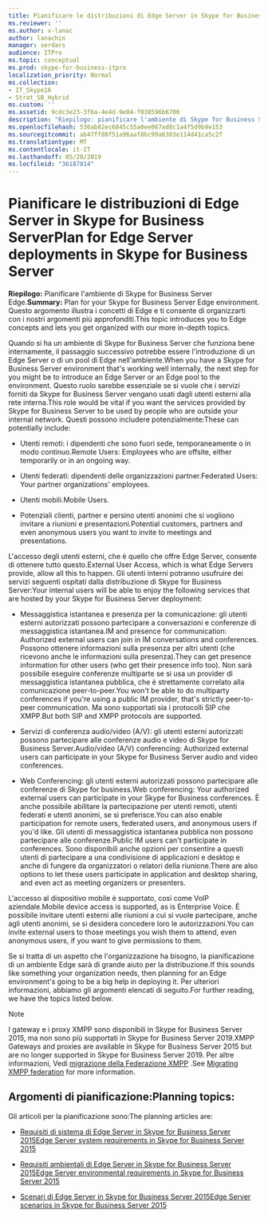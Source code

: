 ```yaml
---
title: Pianificare le distribuzioni di Edge Server in Skype for Business Server
ms.reviewer: ''
ms.author: v-lanac
author: lanachin
manager: serdars
audience: ITPro
ms.topic: conceptual
ms.prod: skype-for-business-itpro
localization_priority: Normal
ms.collection:
- IT_Skype16
- Strat_SB_Hybrid
ms.custom: ''
ms.assetid: 9cdc3e23-3f6a-4e4d-9e04-f038596b6700
description: "Riepilogo: pianificare l'ambiente di Skype for Business Server Edge. Questo argomento illustra i concetti di Edge e ti consente di organizzarti con i nostri argomenti più approfonditi."
ms.openlocfilehash: 536ab82ec6845c55a0ee067ad8c1a4f5d9b9e153
ms.sourcegitcommit: ab47ff88f51a96aaf8bc99a6303e114d41ca5c2f
ms.translationtype: MT
ms.contentlocale: it-IT
ms.lasthandoff: 05/20/2019
ms.locfileid: "36187814"
---
```

# <a name="plan-for-edge-server-deployments-in-skype-for-business-server"></a><span data-ttu-id="e45de-104">Pianificare le distribuzioni di Edge Server in Skype for Business Server</span><span class="sxs-lookup"><span data-stu-id="e45de-104">Plan for Edge Server deployments in Skype for Business Server</span></span>
 
<span data-ttu-id="e45de-105">**Riepilogo:** Pianificare l'ambiente di Skype for Business Server Edge.</span><span class="sxs-lookup"><span data-stu-id="e45de-105">**Summary:** Plan for your Skype for Business Server Edge environment.</span></span> <span data-ttu-id="e45de-106">Questo argomento illustra i concetti di Edge e ti consente di organizzarti con i nostri argomenti più approfonditi.</span><span class="sxs-lookup"><span data-stu-id="e45de-106">This topic introduces you to Edge concepts and lets you get organized with our more in-depth topics.</span></span>
  
<span data-ttu-id="e45de-107">Quando si ha un ambiente di Skype for Business Server che funziona bene internamente, il passaggio successivo potrebbe essere l'introduzione di un Edge Server o di un pool di Edge nell'ambiente.</span><span class="sxs-lookup"><span data-stu-id="e45de-107">When you have a Skype for Business Server environment that's working well internally, the next step for you might be to introduce an Edge Server or an Edge pool to the environment.</span></span> <span data-ttu-id="e45de-108">Questo ruolo sarebbe essenziale se si vuole che i servizi forniti da Skype for Business Server vengano usati dagli utenti esterni alla rete interna.</span><span class="sxs-lookup"><span data-stu-id="e45de-108">This role would be vital if you want the services provided by Skype for Business Server to be used by people who are outside your internal network.</span></span> <span data-ttu-id="e45de-109">Questi possono includere potenzialmente:</span><span class="sxs-lookup"><span data-stu-id="e45de-109">These can potentially include:</span></span>
  
- <span data-ttu-id="e45de-110">Utenti remoti: i dipendenti che sono fuori sede, temporaneamente o in modo continuo.</span><span class="sxs-lookup"><span data-stu-id="e45de-110">Remote Users: Employees who are offsite, either temporarily or in an ongoing way.</span></span>
    
- <span data-ttu-id="e45de-111">Utenti federati: dipendenti delle organizzazioni partner.</span><span class="sxs-lookup"><span data-stu-id="e45de-111">Federated Users: Your partner organizations' employees.</span></span>
    
- <span data-ttu-id="e45de-112">Utenti mobili.</span><span class="sxs-lookup"><span data-stu-id="e45de-112">Mobile Users.</span></span>
    
- <span data-ttu-id="e45de-113">Potenziali clienti, partner e persino utenti anonimi che si vogliono invitare a riunioni e presentazioni.</span><span class="sxs-lookup"><span data-stu-id="e45de-113">Potential customers, partners and even anonymous users you want to invite to meetings and presentations.</span></span>
    
<span data-ttu-id="e45de-114">L'accesso degli utenti esterni, che è quello che offre Edge Server, consente di ottenere tutto questo.</span><span class="sxs-lookup"><span data-stu-id="e45de-114">External User Access, which is what Edge Servers provide, allow all this to happen.</span></span> <span data-ttu-id="e45de-115">Gli utenti interni potranno usufruire dei servizi seguenti ospitati dalla distribuzione di Skype for Business Server:</span><span class="sxs-lookup"><span data-stu-id="e45de-115">Your internal users will be able to enjoy the following services that are hosted by your Skype for Business Server deployment:</span></span>
  
- <span data-ttu-id="e45de-116">Messaggistica istantanea e presenza per la comunicazione: gli utenti esterni autorizzati possono partecipare a conversazioni e conferenze di messaggistica istantanea.</span><span class="sxs-lookup"><span data-stu-id="e45de-116">IM and presence for communication: Authorized external users can join in IM conversations and conferences.</span></span> <span data-ttu-id="e45de-117">Possono ottenere informazioni sulla presenza per altri utenti (che ricevono anche le informazioni sulla presenza).</span><span class="sxs-lookup"><span data-stu-id="e45de-117">They can get presence information for other users (who get their presence info too).</span></span> <span data-ttu-id="e45de-118">Non sarà possibile eseguire conferenze multiparte se si usa un provider di messaggistica istantanea pubblica, che è strettamente correlato alla comunicazione peer-to-peer.</span><span class="sxs-lookup"><span data-stu-id="e45de-118">You won't be able to do multiparty conferences if you're using a public IM provider, that's strictly peer-to-peer communication.</span></span> <span data-ttu-id="e45de-119">Ma sono supportati sia i protocolli SIP che XMPP.</span><span class="sxs-lookup"><span data-stu-id="e45de-119">But both SIP and XMPP protocols are supported.</span></span>
    
- <span data-ttu-id="e45de-120">Servizi di conferenza audio/video (A/V): gli utenti esterni autorizzati possono partecipare alle conferenze audio e video di Skype for Business Server.</span><span class="sxs-lookup"><span data-stu-id="e45de-120">Audio/video (A/V) conferencing: Authorized external users can participate in your Skype for Business Server audio and video conferences.</span></span>
    
- <span data-ttu-id="e45de-121">Web Conferencing: gli utenti esterni autorizzati possono partecipare alle conferenze di Skype for business.</span><span class="sxs-lookup"><span data-stu-id="e45de-121">Web conferencing: Your authorized external users can participate in your Skype for Business conferences.</span></span> <span data-ttu-id="e45de-122">È anche possibile abilitare la partecipazione per utenti remoti, utenti federati e utenti anonimi, se si preferisce.</span><span class="sxs-lookup"><span data-stu-id="e45de-122">You can also enable participation for remote users, federated users, and anonymous users if you'd like.</span></span> <span data-ttu-id="e45de-123">Gli utenti di messaggistica istantanea pubblica non possono partecipare alle conferenze.</span><span class="sxs-lookup"><span data-stu-id="e45de-123">Public IM users can't participate in conferences.</span></span> <span data-ttu-id="e45de-124">Sono disponibili anche opzioni per consentire a questi utenti di partecipare a una condivisione di applicazioni e desktop e anche di fungere da organizzatori o relatori della riunione.</span><span class="sxs-lookup"><span data-stu-id="e45de-124">There are also options to let these users participate in application and desktop sharing, and even act as meeting organizers or presenters.</span></span>
    
<span data-ttu-id="e45de-125">L'accesso al dispositivo mobile è supportato, così come VoIP aziendale.</span><span class="sxs-lookup"><span data-stu-id="e45de-125">Mobile device access is supported, as is Enterprise Voice.</span></span> <span data-ttu-id="e45de-126">È possibile invitare utenti esterni alle riunioni a cui si vuole partecipare, anche agli utenti anonimi, se si desidera concedere loro le autorizzazioni.</span><span class="sxs-lookup"><span data-stu-id="e45de-126">You can invite external users to those meetings you wish them to attend, even anonymous users, if you want to give permissions to them.</span></span>
  
<span data-ttu-id="e45de-127">Se si tratta di un aspetto che l'organizzazione ha bisogno, la pianificazione di un ambiente Edge sarà di grande aiuto per la distribuzione.</span><span class="sxs-lookup"><span data-stu-id="e45de-127">If this sounds like something your organization needs, then planning for an Edge environment's going to be a big help in deploying it.</span></span> <span data-ttu-id="e45de-128">Per ulteriori informazioni, abbiamo gli argomenti elencati di seguito.</span><span class="sxs-lookup"><span data-stu-id="e45de-128">For further reading, we have the topics listed below.</span></span>

> [!NOTE]
> <span data-ttu-id="e45de-129">I gateway e i proxy XMPP sono disponibili in Skype for Business Server 2015, ma non sono più supportati in Skype for Business Server 2019.</span><span class="sxs-lookup"><span data-stu-id="e45de-129">XMPP Gateways and proxies are available in Skype for Business Server 2015 but are no longer supported in Skype for Business Server 2019.</span></span> <span data-ttu-id="e45de-130">Per altre informazioni, Vedi [migrazione della Federazione XMPP](../../../SfBServer2019/migration/migrating-xmpp-federation.md) .</span><span class="sxs-lookup"><span data-stu-id="e45de-130">See [Migrating XMPP federation](../../../SfBServer2019/migration/migrating-xmpp-federation.md) for more information.</span></span> 
  
## <a name="planning-topics"></a><span data-ttu-id="e45de-131">Argomenti di pianificazione:</span><span class="sxs-lookup"><span data-stu-id="e45de-131">Planning topics:</span></span>

<span data-ttu-id="e45de-132">Gli articoli per la pianificazione sono:</span><span class="sxs-lookup"><span data-stu-id="e45de-132">The planning articles are:</span></span>
  
- [<span data-ttu-id="e45de-133">Requisiti di sistema di Edge Server in Skype for Business Server 2015</span><span class="sxs-lookup"><span data-stu-id="e45de-133">Edge Server system requirements in Skype for Business Server 2015</span></span>](system-requirements.md)
    
- [<span data-ttu-id="e45de-134">Requisiti ambientali di Edge Server in Skype for Business Server 2015</span><span class="sxs-lookup"><span data-stu-id="e45de-134">Edge Server environmental requirements in Skype for Business Server 2015</span></span>](edge-environmental-requirements.md)
    
- [<span data-ttu-id="e45de-135">Scenari di Edge Server in Skype for Business Server 2015</span><span class="sxs-lookup"><span data-stu-id="e45de-135">Edge Server scenarios in Skype for Business Server 2015</span></span>](scenarios.md)
    

